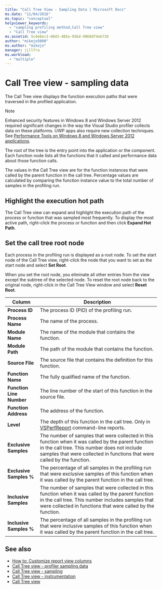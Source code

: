 ```yaml
---
title: "Call Tree View - Sampling Data | Microsoft Docs"
ms.date: "11/04/2016"
ms.topic: "conceptual"
helpviewer_keywords:
  - "sampling profiling method,Call Tree view"
  - "Call Tree view"
ms.assetid: 5c4e8ec3-d0d3-485a-93bd-9060df4eb739
author: "mikejo5000"
ms.author: "mikejo"
manager: jillfra
ms.workload:
  - "multiple"
---
```

# Call Tree view - sampling data
The Call Tree view displays the function execution paths that were traversed in the profiled application.

> [!NOTE]
> Enhanced security features in Windows 8 and Windows Server 2012 required significant changes in the way the Visual Studio profiler collects data on these platforms. UWP apps also require new collection techniques. See [Performance Tools on Windows 8 and Windows Server 2012 applications](../profiling/performance-tools-on-windows-8-and-windows-server-2012-applications.md).

 The root of the tree is the entry point into the application or the component. Each function node lists all the functions that it called and performance data about those function calls.

 The values in the Call Tree view are for the function instances that were called by the parent function in the call tree. Percentage values are calculated by comparing the function instance value to the total number of samples in the profiling run.

## Highlight the execution hot path
 The Call Tree view can expand and highlight the execution path of the process or function that was sampled most frequently. To display the most active path, right-click the process or function and then click **Expand Hot Path**.

## Set the call tree root node
 Each process in the profiling run is displayed as a root node. To set the start node of the Call Tree view, right-click the node that you want to set as the start node and select **Set Root**.

 When you set the root node, you eliminate all other entries from the view except the subtree of the selected node. To reset the root node back to the original node, right-click in the Call Tree View window and select **Reset Root**.

|Column|Description|
|------------|-----------------|
|**Process ID**|The process ID (PID) of the profiling run.|
|**Process Name**|The name of the process.|
|**Module Name**|The name of the module that contains the function.|
|**Module Path**|The path of the module that contains the function.|
|**Source File**|The source file that contains the definition for this function.|
|**Function Name**|The fully qualified name of the function.|
|**Function Line Number**|The line number of the start of this function in the source file.|
|**Function Address**|The address of the function.|
|**Level**|The depth of this function in the call tree. Only in [VSPerfReport](../profiling/vsperfreport.md) command-line reports.|
|**Exclusive Samples**|The number of samples that were collected in this function when it was called by the parent function in the call tree. This number does not include samples that were collected in functions that were called by the function.|
|**Exclusive Samples %**|The percentage of all samples in the profiling run that were exclusive samples of this function when it was called by the parent function in the call tree.|
|**Inclusive Samples**|The number of samples that were collected in this function when it was called by the parent function in the call tree. This number includes samples that were collected in functions that were called by the function.|
|**Inclusive Samples %**|The percentage of all samples in the profiling run that were inclusive samples of this function when it was called by the parent function in the call tree.|

## See also
- [How to: Customize report view columns](../profiling/how-to-customize-report-view-columns.md)
- [Call Tree view - profiler sampling data](../profiling/call-Tree-view-sampling-data.md)
- [Call Tree view - sampling](../profiling/call-tree-view-dotnet-memory-sampling-data.md)
- [Call Tree view - instrumentation](../profiling/call-tree-view-dotnet-memory-instrumentation-data.md)
- [Call Tree view](../profiling/call-tree-view-instrumentation-data.md)